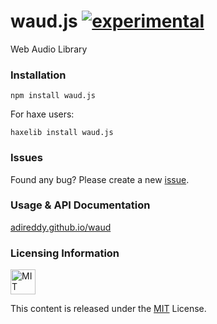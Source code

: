 # waud.js [![experimental](http://badges.github.io/stability-badges/dist/experimental.svg)](http://github.com/badges/stability-badges)
Web Audio Library

### Installation ###

`npm install waud.js`

For haxe users:

`haxelib install waud.js`

### Issues ###

Found any bug? Please create a new [issue](https://github.com/adireddy/waud/issues/new).

### Usage & API Documentation ###

[adireddy.github.io/waud](http://adireddy.github.io/waud/)

### Licensing Information ###

<a rel="license" href="http://opensource.org/licenses/MIT">
<img alt="MIT license" height="40" src="http://upload.wikimedia.org/wikipedia/commons/c/c3/License_icon-mit.svg" /></a>

This content is released under the [MIT](http://opensource.org/licenses/MIT) License.
